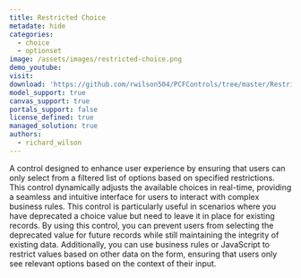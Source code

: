 ```yaml
---
title: Restricted Choice
metadate: hide
categories:
  - choice
  - optionset
image: /assets/images/restricted-choice.png
demo_youtube: 
visit: 
download: 'https://github.com/rwilson504/PCFControls/tree/master/RestrictedChoice'
model_support: true
canvas_support: true
portals_support: false
license_defined: true
managed_solution: true
authors:
  - richard_wilson
---
```

A control designed to enhance user experience by ensuring that users can only select from a filtered list of options based on specified restrictions. This control dynamically adjusts the available choices in real-time, providing a seamless and intuitive interface for users to interact with complex business rules.
This control is particularly useful in scenarios where you have deprecated a choice value but need to leave it in place for existing records. By using this control, you can prevent users from selecting the deprecated value for future records while still maintaining the integrity of existing data. Additionally, you can use business rules or JavaScript to restrict values based on other data on the form, ensuring that users only see relevant options based on the context of their input.

